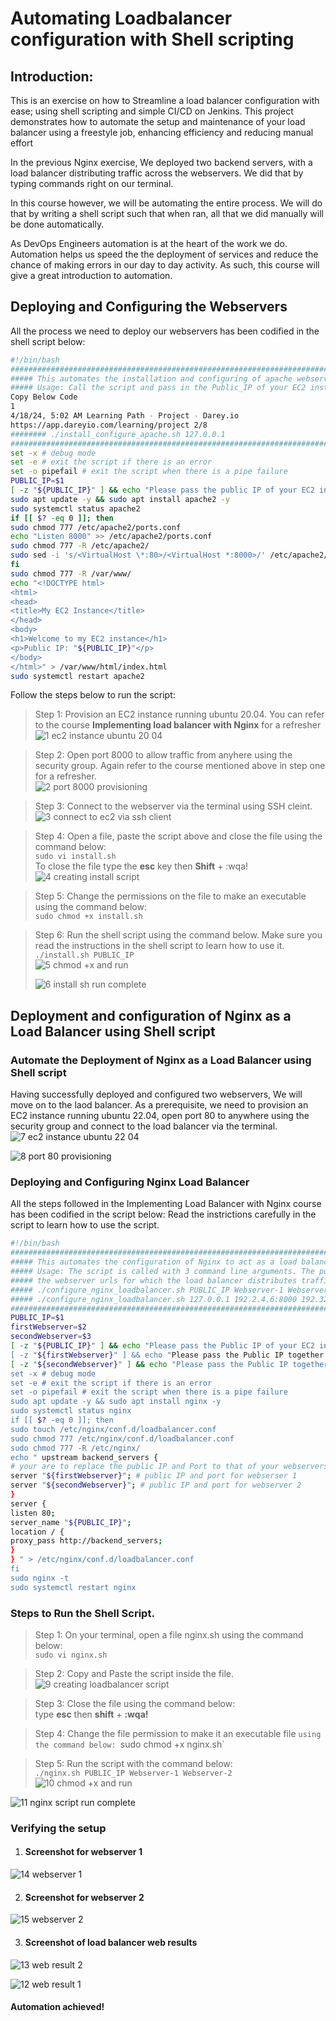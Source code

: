 # **Automating Loadbalancer configuration with Shell scripting**
## **Introduction:**

This is an exercise on how to Streamline a load balancer configuration with ease; using shell scripting and simple CI/CD on Jenkins. 
This project demonstrates how to automate the setup and maintenance of your load balancer using a freestyle job, enhancing efficiency and reducing manual effort

In the previous Nginx exercise, We deployed two backend servers, with a load balancer distributing
traffic across the webservers. We did that by typing commands right on our terminal.

In this course however, we will be automating the entire process. We will do that by writing a shell script such that when ran, all that we
did manually will be done automatically. 

As DevOps Engineers automation is at the heart of the work we do.
Automation helps us speed the the deployment of services and reduce the chance of making errors in our day to day
activity. As such, this course will give a great introduction to automation.


## **Deploying and Configuring the Webservers**
All the process we need to deploy our webservers has been codified in the shell script below:
``` bash
#!/bin/bash
###########################################################################################################
##### This automates the installation and configuring of apache webserver to listen on port 8000
##### Usage: Call the script and pass in the Public_IP of your EC2 instance as the first argument as shown
Copy Below Code
1
4/18/24, 5:02 AM Learning Path - Project - Darey.io
https://app.dareyio.com/learning/project 2/8
######## ./install_configure_apache.sh 127.0.0.1
###########################################################################################################
set -x # debug mode
set -e # exit the script if there is an error
set -o pipefail # exit the script when there is a pipe failure
PUBLIC_IP=$1
[ -z "${PUBLIC_IP}" ] && echo "Please pass the public IP of your EC2 instance as an argument to the script"
sudo apt update -y && sudo apt install apache2 -y
sudo systemctl status apache2
if [[ $? -eq 0 ]]; then
sudo chmod 777 /etc/apache2/ports.conf
echo "Listen 8000" >> /etc/apache2/ports.conf
sudo chmod 777 -R /etc/apache2/
sudo sed -i 's/<VirtualHost \*:80>/<VirtualHost *:8000>/' /etc/apache2/sites-available/000-default.conf
fi
sudo chmod 777 -R /var/www/
echo "<!DOCTYPE html>
<html>
<head>
<title>My EC2 Instance</title>
</head>
<body>
<h1>Welcome to my EC2 instance</h1>
<p>Public IP: "${PUBLIC_IP}"</p>
</body>
</html>" > /var/www/html/index.html
sudo systemctl restart apache2
```

Follow the steps below to run the script: <br>

> Step 1: Provision an EC2 instance running ubuntu 20.04. You can refer to the course **Implementing load balancer with
Nginx** for a refresher <br> ![1  ec2 instance ubuntu 20 04](https://github.com/Isaiahat/git-learning/assets/148476503/4b249ad1-8a94-48c5-899a-be8c71e3c921)


> Step 2: Open port 8000 to allow traffic from anyhere using the security group. Again refer to the course mentioned above
in step one for a refresher. <br> ![2  port 8000 provisioning](https://github.com/Isaiahat/git-learning/assets/148476503/e5233f34-0d5f-47a0-bc64-acb0fc38e773)


> Step 3: Connect to the webserver via the terminal using SSH cleint. <br> ![3  connect to ec2 via ssh client](https://github.com/Isaiahat/git-learning/assets/148476503/9c0ec771-0601-4f75-b0ff-e498646ba36e)


> Step 4: Open a file, paste the script above and close the file using the command below: <br>
`sudo vi install.sh` <br>
To close the file type the **esc** key then **Shift** + :wqa! <br> ![4  creating install script](https://github.com/Isaiahat/git-learning/assets/148476503/8f3810fc-5e1d-4864-833a-7148f6da8520)


> Step 5: Change the permissions on the file to make an executable using the command below: <br>
`sudo chmod +x install.sh`

> Step 6: Run the shell script using the command below. Make sure you read the instructions in the shell script to learn how to use it.
`./install.sh PUBLIC_IP` <br> ![5  chmod +x and run](https://github.com/Isaiahat/git-learning/assets/148476503/01c12849-8ec8-4859-8eb5-53602cc8823e) <br>
> 
> ![6  install sh run complete](https://github.com/Isaiahat/git-learning/assets/148476503/3ed7b814-4f79-47ca-a06c-542ace90f3eb) 


## **Deployment and configuration of Nginx as a Load Balancer using Shell script**
### Automate the Deployment of Nginx as a Load Balancer using Shell script
Having successfully deployed and configured two webservers, We will move on to the laod balancer. As a prerequisite, we
need to provision an EC2 instance running ubuntu 22.04, open port 80 to anywhere using the security group and connect
to the load balancer via the terminal. <br>
![7  ec2 instance ubuntu 22 04](https://github.com/Isaiahat/git-learning/assets/148476503/aab5da9a-19ca-44f6-965b-20a408c84862) <br>

![8  port 80 provisioning](https://github.com/Isaiahat/git-learning/assets/148476503/9e0d8191-c707-4238-b54b-004ed942d4c5)


### Deploying and Configuring Nginx Load Balancer
All the steps followed in the Implementing Load Balancer with Nginx course has been codified in the script below:
Read the instrictions carefully in the script to learn how to use the script.

```bash
#!/bin/bash
########################################################################################################
##### This automates the configuration of Nginx to act as a load balancer
##### Usage: The script is called with 3 command line arguments. The public IP of the EC2 instance where
##### the webserver urls for which the load balancer distributes traffic. An example of how to call the
##### ./configure_nginx_loadbalancer.sh PUBLIC_IP Webserver-1 Webserver-2
##### ./configure_nginx_loadbalancer.sh 127.0.0.1 192.2.4.6:8000 192.32.5.8:8000
########################################################################################################
PUBLIC_IP=$1
firstWebserver=$2
secondWebserver=$3
[ -z "${PUBLIC_IP}" ] && echo "Please pass the Public IP of your EC2 instance as the argument to the scr
[ -z "${firstWebserver}" ] && echo "Please pass the Public IP together with its port number in this form
[ -z "${secondWebserver}" ] && echo "Please pass the Public IP together with its port number in this for
set -x # debug mode
set -e # exit the script if there is an error
set -o pipefail # exit the script when there is a pipe failure
sudo apt update -y && sudo apt install nginx -y
sudo systemctl status nginx
if [[ $? -eq 0 ]]; then
sudo touch /etc/nginx/conf.d/loadbalancer.conf
sudo chmod 777 /etc/nginx/conf.d/loadbalancer.conf
sudo chmod 777 -R /etc/nginx/
echo " upstream backend_servers {
# your are to replace the public IP and Port to that of your webservers
server "${firstWebserver}"; # public IP and port for webserser 1
server "${secondWebserver}"; # public IP and port for webserver 2
}
server {
listen 80;
server_name "${PUBLIC_IP}";
location / {
proxy_pass http://backend_servers;
}
} " > /etc/nginx/conf.d/loadbalancer.conf
fi
sudo nginx -t
sudo systemctl restart nginx
```


### Steps to Run the Shell Script.

> Step 1: On your terminal, open a file nginx.sh using the command below: <br>
`sudo vi nginx.sh` 


> Step 2: Copy and Paste the script inside the file. <br>
![9 creating loadbalancer script](https://github.com/Isaiahat/git-learning/assets/148476503/ac328436-b8b4-439f-92a6-871d2fff1289)

> Step 3: Close the file using the command below: <br>
type **esc** then **shift** + **:wqa!**

> Step 4: Change the file permission to make it an executable file `using the command below:
`sudo chmod +x nginx.sh`

> Step 5: Run the script with the command below: <br>
`./nginx.sh PUBLIC_IP Webserver-1 Webserver-2`
> <br>
![10  chmod +x and run](https://github.com/Isaiahat/git-learning/assets/148476503/6b007199-c001-4061-93c9-c5c3aa475a0a) <br>

![11  nginx script run complete](https://github.com/Isaiahat/git-learning/assets/148476503/2ba732bc-7805-4a70-a26f-dd5e15a8b31a)




### Verifying the setup

1. #### Screenshot for webserver 1
  ![14  webserver 1](https://github.com/Isaiahat/git-learning/assets/148476503/45d2900e-8d85-4206-841f-21dca76c7eec) 


2. #### Screenshot for webserver 2
![15  webserver 2](https://github.com/Isaiahat/git-learning/assets/148476503/eb01e3ca-fcf7-4946-95af-7e60b6f357c2)


3. #### Screenshot of load balancer web results
![13  web result 2](https://github.com/Isaiahat/git-learning/assets/148476503/18665e95-12f4-4d08-b864-816dd7ebf898) <br>


![12  web result 1](https://github.com/Isaiahat/git-learning/assets/148476503/58669776-7771-4b6b-8efa-86c9cab83fa2)


#### Automation achieved!

